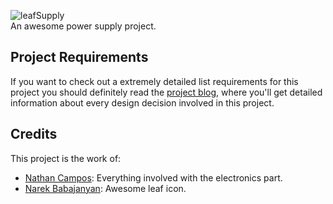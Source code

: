 ![leafSupply](http://f.cl.ly/items/091J0U1Z3o3j1m1l1z0s/Logo-Black.png)  
An awesome power supply project.


## Project Requirements

If you want to check out a extremely detailed list requirements for this project you should definitely read the [project blog](http://electronics.dreamintech.net/), where you'll get detailed information about every design decision involved in this project.


## Credits

This project is the work of:

 - [Nathan Campos](http://about.me/nathanpc): Everything involved with the electronics part.
 - [Narek Babajanyan](https://twitter.com/narekb): Awesome leaf icon.
